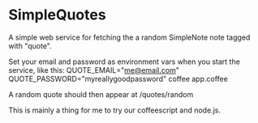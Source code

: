 SimpleQuotes
==

A simple web service for fetching the a random SimpleNote note tagged with "quote".

Set your email and password as environment vars when you start the service, like this:
  QUOTE_EMAIL="me@email.com" QUOTE_PASSWORD="myreallygoodpassword" coffee app.coffee

A random quote should then appear at /quotes/random

This is mainly a thing for me to try our coffeescript and node.js.